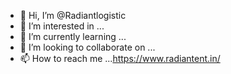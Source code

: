 - 👋 Hi, I’m @Radiantlogistic
- 👀 I’m interested in ...
- 🌱 I’m currently learning ...
- 💞️ I’m looking to collaborate on ...
- 📫 How to reach me ...https://www.radiantent.in/

<!---
Radiantlogistic/Radiantlogistic is a ✨ special ✨ repository because its `README.md` (this file) appears on your GitHub profile.
You can click the Preview link to take a look at your changes.
--->

